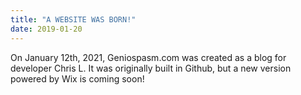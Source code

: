 ```yaml
---
title: "A WEBSITE WAS BORN!"
date: 2019-01-20
---
```

On January 12th, 2021, Geniospasm.com was created as a blog for developer Chris L. 
It was originally built in Github, but a new version powered by Wix is coming soon!
